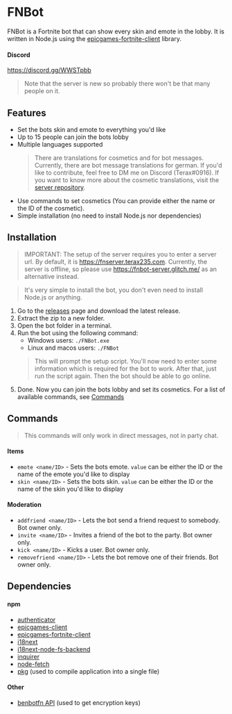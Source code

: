 # FNBot

FNBot is a Fortnite bot that can show every skin and emote in the lobby. It is written in Node.js using the [epicgames-fortnite-client](https://epicgames-client.kysune.me/) library.

#### Discord
https://discord.gg/WWSTpbb
> Note that the server is new so probably there won't be that many people on it.


## Features
- Set the bots skin and emote to everything you'd like
- Up to 15 people can join the bots lobby
- Multiple languages supported
  > There are translations for cosmetics and for bot messages. Currently, there are bot message translations for german. If you'd like to contribute, feel free to DM me on Discord (Terax#0916). If you want to know more about the cosmetic translations, visit the [server repository](https://github.com/Terax235/fnbot-server).
- Use commands to set cosmetics (You can provide either the name or the ID of the cosmetic).
- Simple installation (no need to install Node.js nor dependencies)

## Installation
> IMPORTANT: The setup of the server requires you to enter a server url. By default, it is https://fnserver.terax235.com. Currently, the server is offline, so please use https://fnbot-server.glitch.me/ as an alternative instead.

> It's very simple to install the bot, you don't even need to install Node.js or anything.

1. Go to the [releases](https://github.com/Terax235/fnbot-client/releases/latest) page and download the latest release.
2. Extract the zip to a new folder.
3. Open the bot folder in a terminal.
4. Run the bot using the following command:
   - Windows users: `./FNBot.exe`
   - Linux and macos users: `./FNBot`
   > This will prompt the setup script. You'll now need to enter some information which is required for the bot to work. After that, just run the script again. Then the bot should be able to go online.
5. Done. Now you can join the bots lobby and set its cosmetics. For a list of available commands, see [Commands](#Commands)

## Commands
> This commands will only work in direct messages, not in party chat.

#### Items
- `emote <name/ID>` - Sets the bots emote. `value` can be either the ID or the name of the emote you'd like to display
- `skin <name/ID>` - Sets the bots skin. `value` can be either the ID or the name of the skin you'd like to display

#### Moderation
- `addfriend <name/ID>` - Lets the bot send a friend request to somebody. Bot owner only.
- `invite <name/ID>` - Invites a friend of the bot to the party. Bot owner only.
- `kick <name/ID>` - Kicks a user. Bot owner only.
- `removefriend <name/ID>` - Lets the bot remove one of their friends. Bot owner only.


## Dependencies
#### npm
- [authenticator](https://www.npmjs.com/package/)
- [epicgames-client](https://www.npmjs.com/package/epicgames-client)
- [epicgames-fortnite-client](https://www.npmjs.com/package/epicgames-fortnite-client)
- [i18next](https://www.npmjs.com/package/i18next)
- [i18next-node-fs-backend](https://www.npmjs.com/package/i18next-node-fs-backend)
- [inquirer](https://www.npmjs.com/package/inquirer)
- [node-fetch](https://www.npmjs.com/package/node-fetch)
- [pkg](https://www.npmjs.com/package/pkg) (used to compile application into a single file)

#### Other
- [benbotfn API](http://benbotfn.tk:8080/api/docs) (used to get encryption keys)

